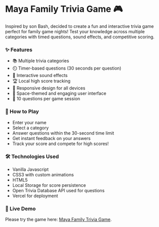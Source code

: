 # Maya Family Trivia Game 🎮
Inspired by son Bash, decided to create a fun and interactive trivia game perfect for family game nights! Test your knowledge across multiple categories with timed questions, sound effects, and competitive scoring.

### ✨ Features

- 📚 Multiple trivia categories
- ⏲️ Timer-based questions (30 seconds per question)
- 🎵 Interactive sound effects
- 🏆 Local high score tracking
- 📱 Responsive design for all devices
- 🎨 Space-themed and engaging user interface
- 🎯 10 questions per game session

### 🎯 How to Play

- Enter your name
- Select a category
- Answer questions within the 30-second time limit
- Get instant feedback on your answers
- Track your score and compete for high scores!

### 🛠️ Technologies Used

- Vanilla Javascript
- CSS3 with custom animations
- HTML5
- Local Storage for score persistence
- Open Trivia Database API used for questions
- Vercel for deployment

### 🚀 Live Demo
Please try the game here: [Maya Family Trivia Game](https://trivia-game-tau-one.vercel.app/).
